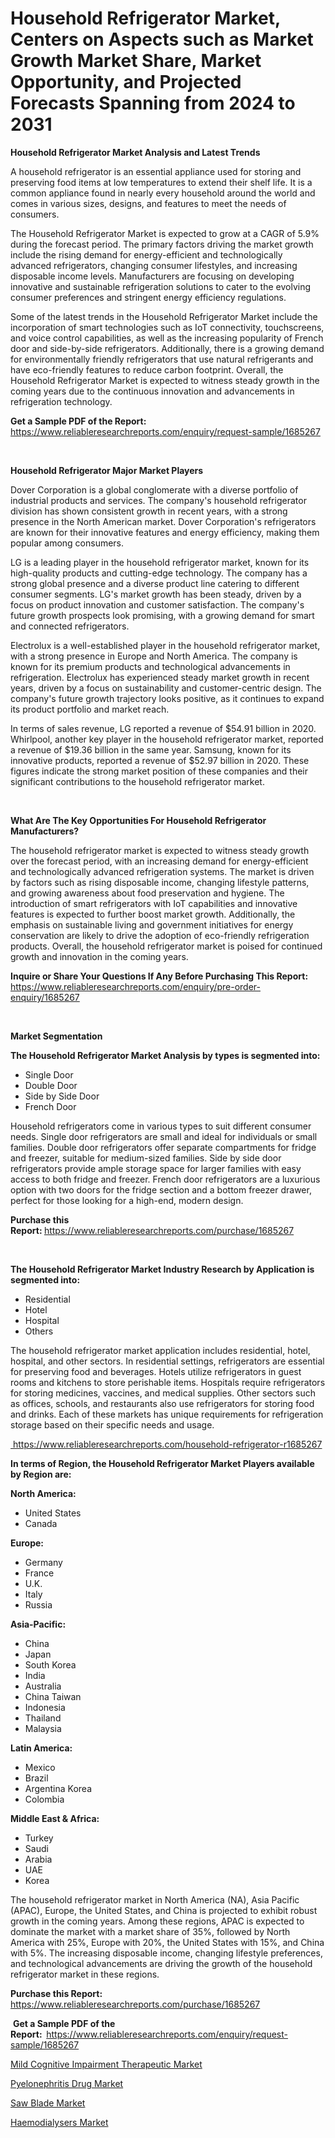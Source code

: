 <p><h1>Household Refrigerator Market, Centers on Aspects such as Market Growth Market Share, Market Opportunity, and Projected Forecasts Spanning from 2024 to 2031</h1></p><p><strong>Household Refrigerator Market Analysis and Latest Trends</strong></p>
<p><p>A household refrigerator is an essential appliance used for storing and preserving food items at low temperatures to extend their shelf life. It is a common appliance found in nearly every household around the world and comes in various sizes, designs, and features to meet the needs of consumers.</p><p>The Household Refrigerator Market is expected to grow at a CAGR of 5.9% during the forecast period. The primary factors driving the market growth include the rising demand for energy-efficient and technologically advanced refrigerators, changing consumer lifestyles, and increasing disposable income levels. Manufacturers are focusing on developing innovative and sustainable refrigeration solutions to cater to the evolving consumer preferences and stringent energy efficiency regulations.</p><p>Some of the latest trends in the Household Refrigerator Market include the incorporation of smart technologies such as IoT connectivity, touchscreens, and voice control capabilities, as well as the increasing popularity of French door and side-by-side refrigerators. Additionally, there is a growing demand for environmentally friendly refrigerators that use natural refrigerants and have eco-friendly features to reduce carbon footprint. Overall, the Household Refrigerator Market is expected to witness steady growth in the coming years due to the continuous innovation and advancements in refrigeration technology.</p></p>
<p><strong>Get a Sample PDF of the Report:&nbsp;</strong> <a href="https://www.reliableresearchreports.com/enquiry/request-sample/1685267">https://www.reliableresearchreports.com/enquiry/request-sample/1685267</a></p>
<p>&nbsp;</p>
<p><strong>Household Refrigerator Major Market Players</strong></p>
<p><p>Dover Corporation is a global conglomerate with a diverse portfolio of industrial products and services. The company's household refrigerator division has shown consistent growth in recent years, with a strong presence in the North American market. Dover Corporation's refrigerators are known for their innovative features and energy efficiency, making them popular among consumers.</p><p>LG is a leading player in the household refrigerator market, known for its high-quality products and cutting-edge technology. The company has a strong global presence and a diverse product line catering to different consumer segments. LG's market growth has been steady, driven by a focus on product innovation and customer satisfaction. The company's future growth prospects look promising, with a growing demand for smart and connected refrigerators.</p><p>Electrolux is a well-established player in the household refrigerator market, with a strong presence in Europe and North America. The company is known for its premium products and technological advancements in refrigeration. Electrolux has experienced steady market growth in recent years, driven by a focus on sustainability and customer-centric design. The company's future growth trajectory looks positive, as it continues to expand its product portfolio and market reach.</p><p>In terms of sales revenue, LG reported a revenue of $54.91 billion in 2020. Whirlpool, another key player in the household refrigerator market, reported a revenue of $19.36 billion in the same year. Samsung, known for its innovative products, reported a revenue of $52.97 billion in 2020. These figures indicate the strong market position of these companies and their significant contributions to the household refrigerator market.</p></p>
<p>&nbsp;</p>
<p><strong>What Are The Key Opportunities For Household Refrigerator Manufacturers?</strong></p>
<p><p>The household refrigerator market is expected to witness steady growth over the forecast period, with an increasing demand for energy-efficient and technologically advanced refrigeration systems. The market is driven by factors such as rising disposable income, changing lifestyle patterns, and growing awareness about food preservation and hygiene. The introduction of smart refrigerators with IoT capabilities and innovative features is expected to further boost market growth. Additionally, the emphasis on sustainable living and government initiatives for energy conservation are likely to drive the adoption of eco-friendly refrigeration products. Overall, the household refrigerator market is poised for continued growth and innovation in the coming years.</p></p>
<p><strong>Inquire or Share Your Questions If Any Before Purchasing This Report:</strong> <a href="https://www.reliableresearchreports.com/enquiry/pre-order-enquiry/1685267">https://www.reliableresearchreports.com/enquiry/pre-order-enquiry/1685267</a></p>
<p>&nbsp;</p>
<p><strong>Market Segmentation</strong></p>
<p><strong>The Household Refrigerator Market Analysis by types is segmented into:</strong></p>
<p><ul><li>Single Door</li><li>Double Door</li><li>Side by Side Door</li><li>French Door</li></ul></p>
<p><p>Household refrigerators come in various types to suit different consumer needs. Single door refrigerators are small and ideal for individuals or small families. Double door refrigerators offer separate compartments for fridge and freezer, suitable for medium-sized families. Side by side door refrigerators provide ample storage space for larger families with easy access to both fridge and freezer. French door refrigerators are a luxurious option with two doors for the fridge section and a bottom freezer drawer, perfect for those looking for a high-end, modern design.</p></p>
<p><strong>Purchase this Report:&nbsp;</strong><a href="https://www.reliableresearchreports.com/purchase/1685267">https://www.reliableresearchreports.com/purchase/1685267</a></p>
<p>&nbsp;</p>
<p><strong>The Household Refrigerator Market Industry Research by Application is segmented into:</strong></p>
<p><ul><li>Residential</li><li>Hotel</li><li>Hospital</li><li>Others</li></ul></p>
<p><p>The household refrigerator market application includes residential, hotel, hospital, and other sectors. In residential settings, refrigerators are essential for preserving food and beverages. Hotels utilize refrigerators in guest rooms and kitchens to store perishable items. Hospitals require refrigerators for storing medicines, vaccines, and medical supplies. Other sectors such as offices, schools, and restaurants also use refrigerators for storing food and drinks. Each of these markets has unique requirements for refrigeration storage based on their specific needs and usage.</p></p>
<p><a href="https://www.reliableresearchreports.com/household-refrigerator-r1685267">&nbsp;https://www.reliableresearchreports.com/household-refrigerator-r1685267</a></p>
<p><strong>In terms of Region, the Household Refrigerator Market Players available by Region are:</strong></p>
<p>
    <p> <strong> North America: </strong>
        <ul>
            <li>United States</li>
            <li>Canada</li>
        </ul>
        </p> 
    <p> <strong> Europe: </strong>
        <ul>
            <li>Germany</li>
            <li>France</li>
            <li>U.K.</li>
            <li>Italy</li>
            <li>Russia</li>
        </ul>
        </p> 
    <p> <strong> Asia-Pacific: </strong>
        <ul>
            <li>China</li>
            <li>Japan</li>
            <li>South Korea</li>
            <li>India</li>
            <li>Australia</li>
            <li>China Taiwan</li>
            <li>Indonesia</li>
            <li>Thailand</li>
            <li>Malaysia</li>
        </ul>
        </p> 
    <p> <strong> Latin America: </strong>
        <ul>
            <li>Mexico</li>
            <li>Brazil</li>
            <li>Argentina Korea</li>
            <li>Colombia</li>
        </ul>
        </p> 
    <p> <strong> Middle East & Africa: </strong>
        <ul>
            <li>Turkey</li>
            <li>Saudi</li>
            <li>Arabia</li>
            <li>UAE</li>
            <li>Korea</li>
        </ul>
    </p>
    </p>
<p><p>The household refrigerator market in North America (NA), Asia Pacific (APAC), Europe, the United States, and China is projected to exhibit robust growth in the coming years. Among these regions, APAC is expected to dominate the market with a market share of 35%, followed by North America with 25%, Europe with 20%, the United States with 15%, and China with 5%. The increasing disposable income, changing lifestyle preferences, and technological advancements are driving the growth of the household refrigerator market in these regions.</p></p>
<p><strong>Purchase this Report: </strong><a href="https://www.reliableresearchreports.com/purchase/1685267">https://www.reliableresearchreports.com/purchase/1685267</a></p>
<p>&nbsp;<strong>Get a Sample PDF of the Report:&nbsp;&nbsp;</strong><a href="https://www.reliableresearchreports.com/enquiry/request-sample/1685267">https://www.reliableresearchreports.com/enquiry/request-sample/1685267</a></p>
<p><strong></strong></p>
<p><p><a href="https://github.com/hlspriggs/Market-Research-Report-List-1/blob/main/mild-cognitive-impairment-therapeutic-market.md">Mild Cognitive Impairment Therapeutic Market</a></p><p><a href="https://github.com/ksleyeze/Market-Research-Report-List-1/blob/main/pyelonephritis-drug-market.md">Pyelonephritis Drug Market</a></p><p><a href="https://medium.com/@bernadette.james576/saw-blade-market-trends-focusing-on-saw-blade-market-insight-and-forecast-analysis-2024-2031-278d222ee674">Saw Blade Market</a></p><p><a href="https://medium.com/@emma.white454357/haemodialysers-market-size-growth-and-industry-analysis-by-market-segmentation-and-regional-f3b6e48e4623">Haemodialysers Market</a></p></p>